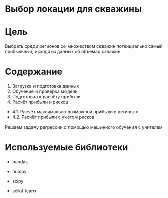# Выбор локации для скважины

# Цель

Выбрать среди регионов со множеством скважин потенциально самый прибыльный, исходя из данных об объёмах скважин


# Содержание

1. Загрузка и подготовка данных
2. Обучение и проверка модели
3. Подготовка к расчёту прибыли
4. Расчёт прибыли и рисков
 - 4.1. Расчёт максимально возможной прибыли в регионах
 - 4.2. Расчёт прибыли с учётом рисков
 
Решаем задачу регрессии с помощью машинного обучения с учителем

# Используемые библиотеки

- pandas

- numpy

- scipy

- scikit-learn